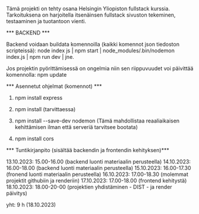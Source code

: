 Tämä projekti on tehty osana Helsingin Yliopiston fullstack kurssia. Tarkoituksena on harjoitella
itsenäinsen fullstack sivuston tekeminen, testaaminen ja tuotantoon vienti.

*** BACKEND ***

Backend voidaan buildata komennoilla (kaikki komennot json tiedoston scripteissä): 
        node index js | npm start | node_modules/.bin/nodemon index.js | npm run dev | jne.

Jos projektin pyörittämisessä on ongelmia niin sen riippuvuudet voi päivittää komennolla: npm update

*** Asennetut ohjelmat (komennot) ***

1. npm install express
2. npm install (tarvittaessa)
3. npm install --save-dev nodemon (Tämä mahdollistaa reaaliaikaisen kehittämisen ilman että serveriä tarvitsee bootata)

4. npm install cors

*** Tuntikirjanpito (sisältää backendin ja frontendin kehityksen)***

13.10.2023: 15.00-16.00 (backend luonti materiaalin perusteella)
14.10.2023: 16.00-18.00 (backend luonti materiaalin perusteella)
15.10.2023: 16.00-17.30 (fronend luonti materiaalin perusteella)
16.10.2023: 17.00-18.30 (molemmat projektit githubiin ja renderiin)
17.10.2023: 17.00-18.00 (frontend kehitystä)
18.10.2023: 18.00-20-00 (projektien yhdistäminen - DIST - ja render päivitys)

yht: 9 h (18.10.2023)